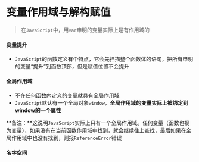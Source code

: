 # 变量作用域与解构赋值

> 在`JavaScript`中，用`var`申明的变量实际上是有作用域的

#### 变量提升

* `JavaScript`的函数定义有个特点，它会先扫描整个函数体的语句，把所有申明的变量“提升”到函数顶部，但是赋值位置不会提升

#### 全局作用域

* 不在任何函数内定义的变量就具有全局作用域
* `JavaScript`默认有一个全局对象`window`，**全局作用域的变量实际上被绑定到window的一个属性**

**备注：**这说明`JavaScript`实际上只有一个全局作用域。任何变量（函数也视为变量），如果没有在当前函数作用域中找到，就会继续往上查找，最后如果在全局作用域中也没有找到，则报`ReferenceError`错误

#### 名字空间

